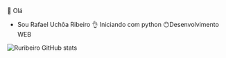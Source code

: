 👋 Olá

- Sou Rafael Uchôa Ribeiro
👌 Iniciando com python
😶Desenvolvimento WEB

![Ruribeiro GitHub stats](https://github-readme-stats.vercel.app/api?username=ruribeiro&show_icons=true&theme=dark) 

<!---
ruribeiro/ruribeiro is a ✨ special ✨ repository because its `README.md` (this file) appears on your GitHub profile.
You can click the Preview link to take a look at your changes.
--->
